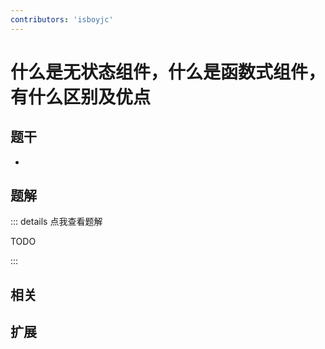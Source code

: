 ```yaml
---
contributors: 'isboyjc'
---
```


# 什么是无状态组件，什么是函数式组件，有什么区别及优点


## 题干

- 



## 题解

::: details 点我查看题解

  TODO

:::



## 相关



## 扩展
